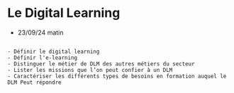 # Le Digital Learning

- 23/09/24 matin

```{admonition} Objectif(s) pédagogique(s)

- Définir le digital learning
- Définir l'e-learning
- Distinguer le métier de DLM des autres métiers du secteur
- Lister les missions que l’on peut confier à un DLM
- Caractériser les différents types de besoins en formation auquel le DLM Peut répondre


```